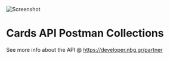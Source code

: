 ![Screenshot](https://developer.nbg.gr/api.gateway/publicportal/sites/default/files/2018-11/black_logo.jpg) 

# Cards API Postman Collections

See more info about the API @ https://developer.nbg.gr/partner

